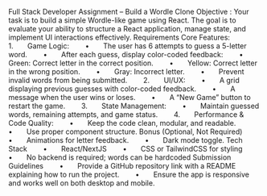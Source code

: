 Full Stack Developer Assignment – Build a Wordle Clone
Objective :
Your task is to build a simple Wordle-like game using React. The goal is to evaluate your ability to structure a React application, manage state, and implement UI interactions effectively.
Requirements
Core Features:
   1.  Game Logic:
   •  The user has 6 attempts to guess a 5-letter word.
   •  After each guess, display color-coded feedback:
   •  Green: Correct letter in the correct position.
   •  Yellow: Correct letter in the wrong position.
   •  Gray: Incorrect letter.
   •  Prevent invalid words from being submitted.
   2.  UI/UX:
   •  A grid displaying previous guesses with color-coded feedback.
   •  A message when the user wins or loses.
   •  A “New Game” button to restart the game.
   3.  State Management:
   •  Maintain guessed words, remaining attempts, and game status.
   4.  Performance & Code Quality:
   •  Keep the code clean, modular, and readable.
   •  Use proper component structure.
Bonus (Optional, Not Required)
   •  Animations for letter feedback.
   •  Dark mode toggle.
Tech Stack
   •  React/NextJS
   •  CSS or TailwindCSS for styling
   •  No backend is required; words can be hardcoded
Submission Guidelines
   •  Provide a GitHub repository link with a README explaining how to run the project.
   •  Ensure the app is responsive and works well on both desktop and mobile.
